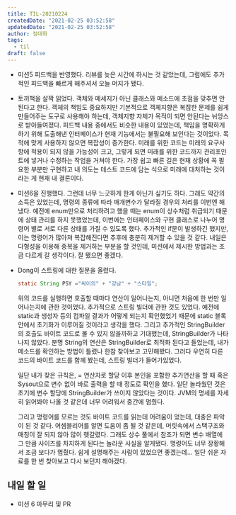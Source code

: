 ```yaml
---
title: TIL-20210224
createdDate: "2021-02-25 03:52:58"
updatedDate: "2021-02-25 03:52:58"
author: 정대화
tags:
  - til
draft: false
---
```


- 미션5 피드백을 반영했다. 리뷰를 늦은 시간에 하시는 것 같았는데, 그럼에도 추가적인 피드백을 빠르게 해주셔서 오늘 머지가 됐다.

- 토끼책을 살짝 읽었다. 객체와 메세지가 아닌 클래스와 메소드에 초점을 맞추면 안된다고 한다. 객체의 책임도 중요하지만 기본적으로 객체지향은 복잡한 문제를 쉽게 만들어주는 도구로 사용해야 하는데, 객체지향 자체가 목적이 되면 안된다는 뉘앙스로 받아들여졌다. 피드백 내용 중에서도 비슷한 내용이 있었는데, 책임을 명확하게 하기 위해 도출해낸 인터페이스가 현재 기능에서는 불필요해 보인다는 것이었다. 목적에 맞게 사용하지 않으면 복잡성이 증가한다. 미래를 위한 코드는 미래의 요구사항에 적용이 되지 않을 가능성이 크고, 그렇게 되면 미래를 위한 코드까지 관리포인트에 넣거나 수정하는 작업을 거쳐야 한다. 가장 쉽고 빠른 길은 현재 상황에 꼭 필요한 부분만 구현하고 내 의도는 테스트 코드에 담는 식으로 미래에 대처하는 것이라는 게 현재 내 결론이다.

- 미션6을 진행했다. 그런데 너무 느긋하게 한게 아닌가 싶기도 하다. 그래도 약간의 소득은 있었는데, 명령의 종류에 따라 매개변수가 달라질 경우의 처리를 이번엔 해냈다. 예전에 enum만으로 처리하려고 했을 때는 enum이 상수처럼 취급되기 때문에 상태 관리를 하지 못했었는데, 이번에는 인터페이스와 구현 클래스로 나누어 명령어 별로 서로 다른 상태를 가질 수 있도록 했다. 추가적인 if문이 발생하긴 했지만, 이는 명령어가 많아져 복잡해진다면 추후에 충분히 제거할 수 있을 것 같다. 내일은 다형성을 이용해 중복을 제거하는 부분을 할 것인데, 미션에서 제시한 방법과는 조금 다르게 갈 생각이다. 잘 됐으면 좋겠다.

- Dong이 스트링에 대한 질문을 올렸다.

  ```java
  static String PSY ="싸이의" + "강남" + "스타일";
  ```

  위의 코드를 실행하면 호출할 때마다 연산이 일어나는지, 아니면 처음에 한 번만 일어나는지에 관한 것이었다. 추가적으로 스트링 빌더에 관한 것도 있었다.
  예전에 static과 생성자 등의 컴파일 결과가 어떻게 되는지 확인했었기 때문에 static 블록 안에서 초기화가 이루어질 것이라고 생각을 했다. 그리고 추가적인 StringBuilder의 호출도 바이트 코드로 볼 수 있지 않을까하고 기대했는데, StringBuilder가 나타나지 않았다. 분명 String의 연산은 StringBuilder로 최적화 된다고 들었는데, 내가 메소드를 확인하는 방법이 틀렸나 한참 찾아보고 고민해봤다. 그러다 우연히 다른 코드의 바이트 코드를 함께 봤는데, 스트링 빌더가 들어가있었다.

  일단 내가 찾은 규칙은, = 연산자로 할당 이후 본인을 포함한 추가연산을 할 때 혹은 Sysout으로 변수 없이 바로 출력을 할 때 정도로 확인을 했다. 일단 놀라웠던 것은 초기에 변수 할당에 StringBuilder가 쓰이지 않았다는 것이다. JVM의 명세를 자세히 읽어봐야 나올 것 같은데 너무 어려워서 중간에 멈췄다.

  그리고 명령어를 모르는 것도 바이트 코드를 읽는데 어려움이 었는데, 대충은 파악이 된 것 같다. 어셈블리어를 알면 도움이 좀 될 것 같은데, 머릿속에서 스택구조와 매칭이 잘 되지 않아 많이 헷갈렸다. 그래도 상수 풀에서 참조가 되면 변수 배열에 그 만큼 사이즈를 차지하게 된다는 놀라운 사실을 알게됐다. 명령어도 너무 장황해서 조금 보다가 멈췄다. 쉽게 설명해주는 사람이 있었으면 좋겠는데... 일단 쉬운 자료를 한 번 찾아보고 다시 보던지 해야겠다.

## 내일 할 일

- 미션 6 마무리 및 PR
